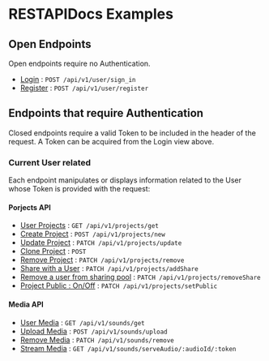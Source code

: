 # RESTAPIDocs Examples

## Open Endpoints

Open endpoints require no Authentication.

* [Login](login.md) : `POST /api/v1/user/sign_in`
* [Register](register.md) : `POST /api/v1/user/register`

## Endpoints that require Authentication

Closed endpoints require a valid Token to be included in the header of the
request. A Token can be acquired from the Login view above.

### Current User related

Each endpoint manipulates or displays information related to the User whose
Token is provided with the request:

#### Porjects API

* [User Projects](projects/get.md) : `GET /api/v1/projects/get`
* [Create Project](projects/new.md) : `POST /api/v1/projects/new`
* [Update Project](projects/update.md) : `PATCH /api/v1/projects/update`
* [Clone Project](projects/clone.md) : `POST `
* [Remove Project](projects/remove.md) : `PATCH /api/v1/projects/remove`
* [Share with a User](projects/sharing/add.md) : `PATCH /api/v1/projects/addShare`
* [Remove a user from sharing pool](projects/sharing/remove.md) : `PATCH /api/v1/projects/removeShare`
* [Project Public : On/Off](projects/sharing/public.md) : `PATCH /api/v1/projects/setPublic`

#### Media API

* [User Media](media/get.md) : `GET /api/v1/sounds/get`
* [Upload Media](media/upload.md) : `POST /api/v1/sounds/upload`
* [Remove Media](media/remove.md) : `PATCH /api/v1/sounds/remove`
* [Stream Media](media/stream.md) : `GET /api/v1/sounds/serveAudio/:audioId/:token`

